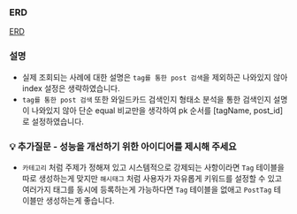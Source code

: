 ### ERD

[ERD](https://dbdiagram.io/d/be-test-67d2ea8575d75cc844f9a96c)

### 설명

- 실제 조회되는 사례에 대한 설명은 `tag를 통한 post 검색`을 제외하곤 나와있지 않아 index 설정은 생략하였습니다.
- `tag를 통한 post 검색` 또한 와일드카드 검색인지 형태소 분석을 통한 검색인지 설명이 나와있지 않아 단순 equal 비교만을 생각하여 pk 순서를 [tagName, post_id]로 설정하였습니다.

### 💡 추가질문 - 성능을 개선하기 위한 아이디어를 제시해 주세요

- `카테고리` 처럼 주제가 정해져 있고 시스템적으로 강제되는 사항이라면 `Tag` 테이블을 따로 생성하는게 맞지만 `해시태그` 처럼 사용자가 자유롭게 키워드를 설정할 수 있고 여러가지 태그를 동시에 등록하는게 가능하다면 `Tag` 테이블을 없애고 `PostTag` 테이블만 생성하는게 좋습니다.
